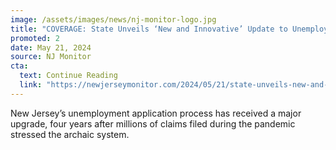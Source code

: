 ```yaml
---
image: /assets/images/news/nj-monitor-logo.jpg
title: "COVERAGE: State Unveils ‘New and Innovative’ Update to Unemployment System"
promoted: 2
date: May 21, 2024 
source: NJ Monitor
cta:
  text: Continue Reading
  link: "https://newjerseymonitor.com/2024/05/21/state-unveils-new-and-innovative-update-to-unemployment-system/"
---
```


New Jersey’s unemployment application process has received a major upgrade, four years after millions of claims filed during the pandemic stressed the archaic system.
